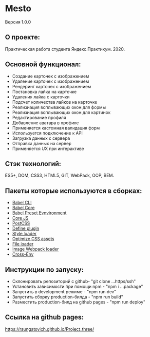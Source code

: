# **Mesto**
Версия 1.0.0

## О проекте:
Практическая работа студента Яндекс.Практикум. 2020.

## Основной функционал: 
- Создание карточек с изображением
- Удаление карточек с изображением
- Рендеринг карточек с изображением
- Постановка лайка на карточке
- Удаления лайка с карточки
- Подсчет количества лайков на карточке
- Реализиация всплывающих окон для формы
- Реализиация всплывающих окон для картинок
- Редактирование профиля
- Добавление аватара в профиле
- Применяется кастомная валидация форм
- Используется подключение к API
- Загрузка данных с сервера
- Отправка данных на сервер
- Применяется UX при интерактиве

## Стэк технологий:
ES5+, DOM, CSS3, HTML5, GIT, WebPack, OOP, BEM.

## Пакеты которые используются в сборках:
- [Babel CLI](https://babeljs.io/docs/en/babel-cli#docsNav)
- [Babel Core](https://babeljs.io/docs/en/babel-core)
- [Babel Preset Evnvironment](https://babeljs.io/docs/en/babel-preset-env#docsNav)
- [Сore JS](https://github.com/zloirock/core-js#readme)
- [PostCSS](https://postcss.org/)
- [Define plugin](https://webpack.js.org/plugins/define-plugin/)
- [Style loader](https://github.com/webpack-contrib/style-loader)
- [Optimize CSS assets](https://www.npmjs.com/package/optimize-css-assets-webpack-plugin)
- [File loader](https://github.com/webpack-contrib/file-loader)
- [Image Webpack loader](https://www.npmjs.com/package/image-webpack-loader)
- [Cross-Env](https://www.npmjs.com/package/cross-env)

## Инструкции по запуску:
- Склонировать репозиторий с github- "git clone ...https/ssh"
- Установить зависимости при помощи npm - "npm i ...package"
- Запустить в development режиме - "npm run dev"
- Запустить сборку production-билда - "npm run build"
- Разместить production-билд на github pages - "npm run deploy"

## Ссылка на github pages:
https://rsungatovich.github.io/Project_three/
